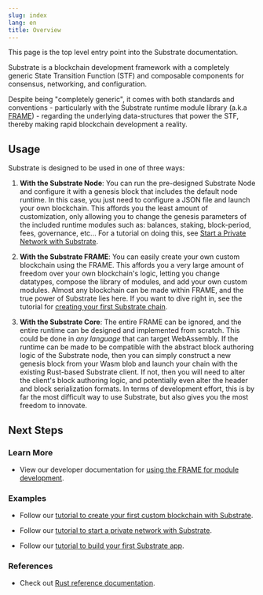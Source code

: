 ```yaml
---
slug: index
lang: en
title: Overview
---
```


This page is the top level entry point into the Substrate documentation.

Substrate is a blockchain development framework with a completely generic State Transition Function
(STF) and composable components for consensus, networking, and configuration.

Despite being "completely generic", it comes with both standards and conventions - particularly with
the Substrate runtime module library (a.k.a [FRAME](../runtime/frame)) - regarding the underlying
data-structures that power the STF, thereby making rapid blockchain development a reality.

## Usage

Substrate is designed to be used in one of three ways:

1. **With the Substrate Node**: You can run the pre-designed Substrate Node and configure it with a
   genesis block that includes the default node runtime. In this case, you just need to configure a
   JSON file and launch your own blockchain. This affords you the least amount of customization,
   only allowing you to change the genesis parameters of the included runtime modules such as:
   balances, staking, block-period, fees, governance, etc... For a tutorial on doing this, see
   [Start a Private Network with Substrate](https://substrate.dev/docs/en/next/tutorials/start-a-private-network/).

2. **With the Substrate FRAME**: You can easily create your own custom blockchain using the FRAME.
   This affords you a very large amount of freedom over your own blockchain's logic, letting you
   change datatypes, compose the library of modules, and add your own custom modules. Almost any
   blockchain can be made within FRAME, and the true power of Substrate lies here. If you want to
   dive right in, see the tutorial for
   [creating your first Substrate chain](https://substrate.dev/docs/en/next/tutorials/creating-your-first-substrate-chain/).

3. **With the Substrate Core**: The entire FRAME can be ignored, and the entire runtime can be
   designed and implemented from scratch. This could be done in _any language_ that can target
   WebAssembly. If the runtime can be made to be compatible with the abstract block authoring logic
   of the Substrate node, then you can simply construct a new genesis block from your Wasm blob and
   launch your chain with the existing Rust-based Substrate client. If not, then you will need to
   alter the client's block authoring logic, and potentially even alter the header and block
   serialization formats. In terms of development effort, this is by far the most difficult way to
   use Substrate, but also gives you the most freedom to innovate.

## Next Steps

### Learn More

- View our developer documentation for
  [using the FRAME for module development](/current/runtime/frame.md).

### Examples

- Follow our
  [tutorial to create your first custom blockchain with Substrate](https://substrate.dev/docs/en/next/tutorials/creating-your-first-substrate-chain/).

- Follow our
  [tutorial to start a private network with Substrate](https://substrate.dev/docs/en/next/tutorials/start-a-private-network/).

- Follow our
  [tutorial to build your first Substrate app](https://substrate.dev/docs/en/next/tutorials/build-a-dapp).

### References

- Check out [Rust reference documentation](https://substrate.dev/rustdocs/master).
